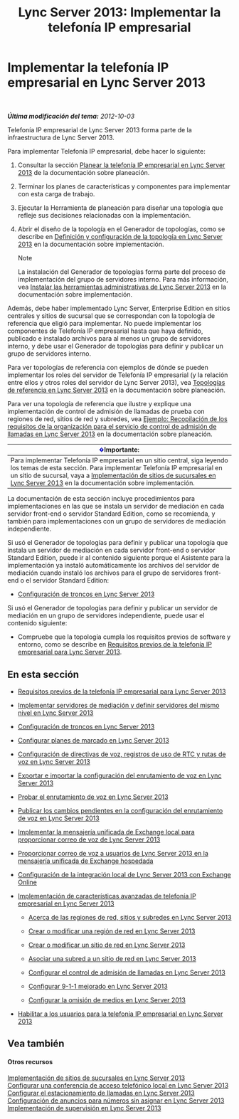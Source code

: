 ﻿---
title: 'Lync Server 2013: Implementar la telefonía IP empresarial'
TOCTitle: Implementar la telefonía IP empresarial
ms:assetid: b5b593a6-ac30-461c-8c8c-0041e2c9ab04
ms:mtpsurl: https://technet.microsoft.com/es-es/library/Gg412876(v=OCS.15)
ms:contentKeyID: 48276423
ms.date: 01/07/2017
mtps_version: v=OCS.15
ms.translationtype: HT
---

# Implementar la telefonía IP empresarial en Lync Server 2013

 

_**Última modificación del tema:** 2012-10-03_

Telefonía IP empresarial de Lync Server 2013 forma parte de la infraestructura de Lync Server 2013.

Para implementar Telefonía IP empresarial, debe hacer lo siguiente:

1.  Consultar la sección [Planear la telefonía IP empresarial en Lync Server 2013](lync-server-2013-planning-for-enterprise-voice.md) de la documentación sobre planeación.

2.  Terminar los planes de características y componentes para implementar con esta carga de trabajo.

3.  Ejecutar la Herramienta de planeación para diseñar una topología que refleje sus decisiones relacionadas con la implementación.

4.  Abrir el diseño de la topología en el Generador de topologías, como se describe en [Definición y configuración de la topología en Lync Server 2013](lync-server-2013-defining-and-configuring-the-topology.md) en la documentación sobre implementación.
    

    > [!NOTE]
    > La instalación del Generador de topologías forma parte del proceso de implementación del grupo de servidores interno. Para más información, vea <A href="lync-server-2013-install-lync-server-administrative-tools.md">Instalar las herramientas administrativas de Lync Server 2013</A> en la documentación sobre implementación.



Además, debe haber implementado Lync Server, Enterprise Edition en sitios centrales y sitios de sucursal que se correspondan con la topología de referencia que eligió para implementar. No puede implementar los componentes de Telefonía IP empresarial hasta que haya definido, publicado e instalado archivos para al menos un grupo de servidores interno, y debe usar el Generador de topologías para definir y publicar un grupo de servidores interno.

Para ver topologías de referencia con ejemplos de dónde se pueden implementar los roles del servidor de Telefonía IP empresarial (y la relación entre ellos y otros roles del servidor de Lync Server 2013), vea [Topologías de referencia en Lync Server 2013](lync-server-2013-reference-topologies.md) en la documentación sobre planeación.

Para ver una topología de referencia que ilustre y explique una implementación de control de admisión de llamadas de prueba con regiones de red, sitios de red y subredes, vea [Ejemplo: Recopilación de los requisitos de la organización para el servicio de control de admisión de llamadas en Lync Server 2013](lync-server-2013-example-of-gathering-your-requirements-for-call-admission-control.md) en la documentación sobre planeación.

<table>
<thead>
<tr class="header">
<th><img src="images/Gg425917.important(OCS.15).gif" title="important" alt="important" />Importante:</th>
</tr>
</thead>
<tbody>
<tr class="odd">
<td>Para implementar Telefonía IP empresarial en un sitio central, siga leyendo los temas de esta sección. Para implementar Telefonía IP empresarial en un sitio de sucursal, vaya a <a href="lync-server-2013-deploying-branch-sites.md">Implementación de sitios de sucursales en Lync Server 2013</a> en la documentación sobre implementación.</td>
</tr>
</tbody>
</table>


La documentación de esta sección incluye procedimientos para implementaciones en las que se instala un servidor de mediación en cada servidor front-end o servidor Standard Edition, como se recomienda, y también para implementaciones con un grupo de servidores de mediación independiente.

Si usó el Generador de topologías para definir y publicar una topología que instala un servidor de mediación en cada servidor front-end o servidor Standard Edition, puede ir al contenido siguiente porque el Asistente para la implementación ya instaló automáticamente los archivos del servidor de mediación cuando instaló los archivos para el grupo de servidores front-end o el servidor Standard Edition:

  - [Configuración de troncos en Lync Server 2013](lync-server-2013-configuring-trunks.md)

Si usó el Generador de topologías para definir y publicar un servidor de mediación en un grupo de servidores independiente, puede usar el contenido siguiente:

  - Compruebe que la topología cumpla los requisitos previos de software y entorno, como se describe en [Requisitos previos de la telefonía IP empresarial para Lync Server 2013](lync-server-2013-enterprise-voice-prerequisites.md).

## En esta sección

  -   
    [Requisitos previos de la telefonía IP empresarial para Lync Server 2013](lync-server-2013-enterprise-voice-prerequisites.md)

  -   
    [Implementar servidores de mediación y definir servidores del mismo nivel en Lync Server 2013](lync-server-2013-deploying-mediation-servers-and-defining-peers.md)

  -   
    [Configuración de troncos en Lync Server 2013](lync-server-2013-configuring-trunks.md)

  -   
    [Configurar planes de marcado en Lync Server 2013](lync-server-2013-configuring-dial-plans.md)

  -   
    [Configuración de directivas de voz, registros de uso de RTC y rutas de voz en Lync Server 2013](lync-server-2013-configuring-voice-policies-pstn-usage-records-and-voice-routes.md)

  -   
    [Exportar e importar la configuración del enrutamiento de voz en Lync Server 2013](lync-server-2013-exporting-and-importing-voice-routing-configuration.md)

  -   
    [Probar el enrutamiento de voz en Lync Server 2013](lync-server-2013-test-voice-routing.md)

  -   
    [Publicar los cambios pendientes en la configuración del enrutamiento de voz en Lync Server 2013](lync-server-2013-publish-pending-changes-to-the-voice-routing-configuration.md)

  -   
    [Implementar la mensajería unificada de Exchange local para proporcionar correo de voz de Lync Server 2013](lync-server-2013-deploying-on-premises-exchange-um-to-provide-lync-server-2013-voice-mail.md)

  -   
    [Proporcionar correo de voz a usuarios de Lync Server 2013 en la mensajería unificada de Exchange hospedada](lync-server-2013-providing-lync-server-users-voice-mail-on-hosted-exchange-um.md)

  -   
    [Configuración de la integración local de Lync Server 2013 con Exchange Online](lync-server-2013-configuring-on-premises-lync-server-integration-with-exchange-online.md)

  -   
    [Implementación de características avanzadas de telefonía IP empresarial en Lync Server 2013](lync-server-2013-deploying-advanced-enterprise-voice-features.md)
    
      - [Acerca de las regiones de red, sitios y subredes en Lync Server 2013](lync-server-2013-about-network-regions-sites-and-subnets.md)
    
      - [Crear o modificar una región de red en Lync Server 2013](lync-server-2013-create-or-modify-a-network-region.md)
    
      - [Crear o modificar un sitio de red en Lync Server 2013](lync-server-2013-create-or-modify-a-network-site.md)
    
      - [Asociar una subred a un sitio de red en Lync Server 2013](lync-server-2013-associate-a-subnet-with-a-network-site.md)
    
      - [Configurar el control de admisión de llamadas en Lync Server 2013](lync-server-2013-configure-call-admission-control.md)
    
      - [Configurar 9-1-1 mejorado en Lync Server 2013](lync-server-2013-configure-enhanced-9-1-1.md)
    
      - [Configurar la omisión de medios en Lync Server 2013](lync-server-2013-configure-media-bypass.md)

  -   
    [Habilitar a los usuarios para la telefonía IP empresarial en Lync Server 2013](lync-server-2013-enable-users-for-enterprise-voice.md)

## Vea también

#### Otros recursos

[Implementación de sitios de sucursales en Lync Server 2013](lync-server-2013-deploying-branch-sites.md)  
[Configurar una conferencia de acceso telefónico local en Lync Server 2013](lync-server-2013-configuring-dial-in-conferencing.md)  
[Configurar el estacionamiento de llamadas en Lync Server 2013](lync-server-2013-configuring-call-park.md)  
[Configuración de anuncios para números sin asignar en Lync Server 2013](lync-server-2013-configuring-announcements-for-unassigned-numbers.md)  
[Implementación de supervisión en Lync Server 2013](lync-server-2013-deploying-monitoring.md)

